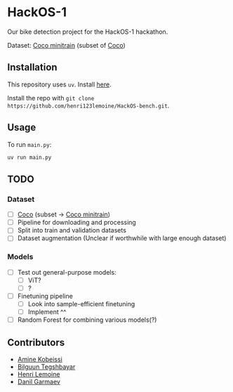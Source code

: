 # HackOS-1

Our bike detection project for the HackOS-1 hackathon.

Dataset: [Coco minitrain](https://github.com/giddyyupp/coco-minitrain) (subset of [Coco](https://cocodataset.org))

## Installation

This repository uses `uv`. Install [here](https://docs.astral.sh/uv/getting-started/installation/).

Install the repo with `git clone https://github.com/henri123lemoine/HackOS-bench.git`.

## Usage

To run `main.py`:
```bash
uv run main.py
```

## TODO

### Dataset

- [ ] [Coco](https://cocodataset.org) (subset -> [Coco minitrain](https://github.com/giddyyupp/coco-minitrain))
- [ ] Pipeline for downloading and processing
- [ ] Split into train and validation datasets
- [ ] Dataset augmentation (Unclear if worthwhile with large enough dataset)

### Models

- [ ] Test out general-purpose models:
  - [ ] ViT?
  - [ ] ?
- [ ] Finetuning pipeline
  - [ ] Look into sample-efficient finetuning
  - [ ] Implement ^^
- [ ] Random Forest for combining various models(?)

## Contributors

- [Amine Kobeissi](https://github.com/AKobeissi)
- [Bilguun Tegshbayar](https://github.com/Bilguun04)
- [Henri Lemoine](https://github.com/henri123lemoine)
- [Danil Garmaev](https://github.com/danilgarmaev)
